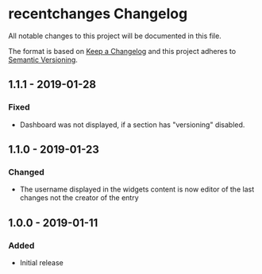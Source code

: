 # recentchanges Changelog

All notable changes to this project will be documented in this file.

The format is based on [Keep a Changelog](http://keepachangelog.com/) and this project adheres to [Semantic Versioning](http://semver.org/).

## 1.1.1 - 2019-01-28
### Fixed 
- Dashboard was not displayed, if a section has "versioning" disabled.

## 1.1.0 - 2019-01-23
### Changed
- The username displayed in the widgets content is now editor of the last changes not the creator of the entry

## 1.0.0 - 2019-01-11
### Added
- Initial release
